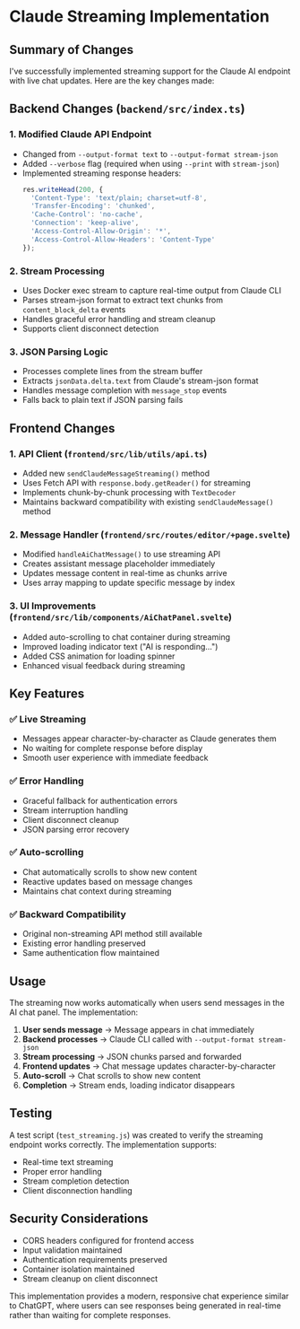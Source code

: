 # Claude Streaming Implementation

## Summary of Changes

I've successfully implemented streaming support for the Claude AI endpoint with live chat updates. Here are the key changes made:

## Backend Changes (`backend/src/index.ts`)

### 1. Modified Claude API Endpoint
- Changed from `--output-format text` to `--output-format stream-json`
- Added `--verbose` flag (required when using `--print` with `stream-json`)
- Implemented streaming response headers:
  ```typescript
  res.writeHead(200, {
    'Content-Type': 'text/plain; charset=utf-8',
    'Transfer-Encoding': 'chunked',
    'Cache-Control': 'no-cache',
    'Connection': 'keep-alive',
    'Access-Control-Allow-Origin': '*',
    'Access-Control-Allow-Headers': 'Content-Type'
  });
  ```

### 2. Stream Processing
- Uses Docker exec stream to capture real-time output from Claude CLI
- Parses stream-json format to extract text chunks from `content_block_delta` events
- Handles graceful error handling and stream cleanup
- Supports client disconnect detection

### 3. JSON Parsing Logic
- Processes complete lines from the stream buffer
- Extracts `jsonData.delta.text` from Claude's stream-json format
- Handles message completion with `message_stop` events
- Falls back to plain text if JSON parsing fails

## Frontend Changes

### 1. API Client (`frontend/src/lib/utils/api.ts`)
- Added new `sendClaudeMessageStreaming()` method
- Uses Fetch API with `response.body.getReader()` for streaming
- Implements chunk-by-chunk processing with `TextDecoder`
- Maintains backward compatibility with existing `sendClaudeMessage()` method

### 2. Message Handler (`frontend/src/routes/editor/+page.svelte`)
- Modified `handleAiChatMessage()` to use streaming API
- Creates assistant message placeholder immediately
- Updates message content in real-time as chunks arrive
- Uses array mapping to update specific message by index

### 3. UI Improvements (`frontend/src/lib/components/AiChatPanel.svelte`)
- Added auto-scrolling to chat container during streaming
- Improved loading indicator text ("AI is responding...")
- Added CSS animation for loading spinner
- Enhanced visual feedback during streaming

## Key Features

### ✅ Live Streaming
- Messages appear character-by-character as Claude generates them
- No waiting for complete response before display
- Smooth user experience with immediate feedback

### ✅ Error Handling
- Graceful fallback for authentication errors
- Stream interruption handling
- Client disconnect cleanup
- JSON parsing error recovery

### ✅ Auto-scrolling
- Chat automatically scrolls to show new content
- Reactive updates based on message changes
- Maintains chat context during streaming

### ✅ Backward Compatibility
- Original non-streaming API method still available
- Existing error handling preserved
- Same authentication flow maintained

## Usage

The streaming now works automatically when users send messages in the AI chat panel. The implementation:

1. **User sends message** → Message appears in chat immediately
2. **Backend processes** → Claude CLI called with `--output-format stream-json`
3. **Stream processing** → JSON chunks parsed and forwarded
4. **Frontend updates** → Chat message updates character-by-character
5. **Auto-scroll** → Chat scrolls to show new content
6. **Completion** → Stream ends, loading indicator disappears

## Testing

A test script (`test_streaming.js`) was created to verify the streaming endpoint works correctly. The implementation supports:
- Real-time text streaming
- Proper error handling
- Stream completion detection
- Client disconnection handling

## Security Considerations

- CORS headers configured for frontend access
- Input validation maintained
- Authentication requirements preserved
- Container isolation maintained
- Stream cleanup on client disconnect

This implementation provides a modern, responsive chat experience similar to ChatGPT, where users can see responses being generated in real-time rather than waiting for complete responses. 